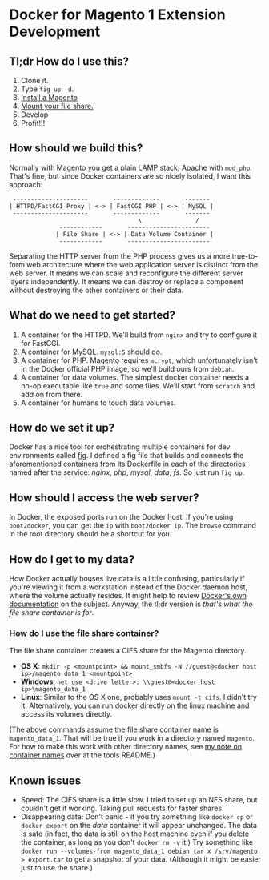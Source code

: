 # Docker for Magento 1 Extension Development

## Tl;dr How do I use this?

1. Clone it.
1. Type `fig up -d`.
1. [Install a Magento](tools/README.md)
1. [Mount your file share.](#how-do-i-use-the-file-share-container)
1. Develop
1. Profit!!!

## How should we build this?

Normally with Magento you get a plain LAMP stack; Apache with `mod_php`. That's fine, but since Docker containers are so nicely isolated, I want this approach:

     ---------------------       -------------       -------
    | HTTPD/FastCGI Proxy | <-> | FastCGI PHP | <-> | MySQL |
     ---------------------       -------------       -------
                                        \               /
                  ------------       -----------------------
                 | File Share | <-> | Data Volume Container |
                  ------------       -----------------------

Separating the HTTP server from the PHP process gives us a more true-to-form web architecture where the web application server is distinct from the web server. It means we can scale and reconfigure the different server layers independently. It means we can destroy or replace a component without destroying the other containers or their data.

## What do we need to get started?

1. A container for the HTTPD. We'll build from `nginx` and try to configure it for FastCGI.
1. A container for MySQL. `mysql:5` should do.
1. A container for PHP. Magento requires `mcrypt`, which unfortunately isn't in the Docker official PHP image, so we'll build ours from `debian`.
1. A container for data volumes. The simplest docker container needs a no-op executable like `true` and some files. We'll start from `scratch` and add on from there.
1. A container for humans to touch data volumes.

## How do we set it up?

Docker has a nice tool for orchestrating multiple containers for dev environments called [fig](http://fig.sh/). I defined a fig file that builds and connects the aforementioned containers from its Dockerfile in each of the directories named after the service: _nginx_, _php_, _mysql_, _data_, _fs_. So just run `fig up`.

## How should I access the web server?

In Docker, the exposed ports run on the Docker host. If you're using `boot2docker`, you can get the `ip` with `boot2docker ip`. The `browse` command in the root directory should be a shortcut for you.

## How do I get to my data?

How Docker actually houses live data is a little confusing, particularly if you're viewing it from a workstation instead of the Docker daemon host, where the volume actually resides. It might help to review [Docker's own documentation](https://docs.docker.com/userguide/dockervolumes/) on the subject. Anyway, the tl;dr version is _that's what the file share container is for_.

### How do I use the file share container?

The file share container creates a CIFS share for the Magento directory.

- **OS X**: `mkdir -p <mountpoint> && mount_smbfs -N //guest@<docker host ip>/magento_data_1 <mountpoint>`
- **Windows**: `net use <drive letter>: \\guest@<docker host ip>\magento_data_1`
- **Linux**: Similar to the OS X one, probably uses `mount -t cifs`. I didn't try it. Alternatively, you can run docker directly on the linux machine and access its volumes directly.

(The above commands assume the file share container name is `magento_data_1`. That will be true if you work in a directory named `magento`. For how to make this work with other directory names, see [my note on container names](https://github.com/kojiromike/docker-magento/tree/master/tools#note-container-names) over at the tools README.)

## Known issues

- Speed: The CIFS share is a little slow. I tried to set up an NFS share, but couldn't get it working. Taking pull requests for faster shares.
- Disappearing data: Don't panic - if you try something like `docker cp` or `docker export` on the _data_ container it will appear unchanged. The data is safe (in fact, the data is still on the host machine even if you delete the container, as long as you don't `docker rm -v` it.) Try something like `docker run --volumes-from magento_data_1 debian tar x /srv/magento > export.tar` to get a snapshot of your data. (Although it might be easier just to use the share.)
